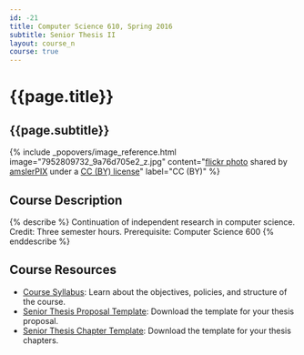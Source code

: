 ```yaml
---
id: -21
title: Computer Science 610, Spring 2016
subtitle: Senior Thesis II
layout: course_n
course: true
---
```


# {{page.title}}
## {{page.subtitle}}

<!-- Include header image -->
{% include _popovers/image_reference.html image="7952809732_9a76d705e2_z.jpg" content="<a title='Color Explosion Quilt' href='http://flickr.com/photos/amslerpix/7952809732'>flickr photo</a> shared by <a href='http://flickr.com/people/amslerpix'>amslerPIX</a> under a <a href='http://creativecommons.org/licenses/by/2.0/'>CC (BY) license</a>" label="CC (BY)" %}

## Course Description

{% describe %}
Continuation of independent research in computer science. Credit: Three semester hours. Prerequisite: Computer Science 600
{% enddescribe %}

## Course Resources

<ul class="fa-ul">

<li><i class="fa-li fa fa-arrow-right"></i><a href="{{site.baseurl}}teaching/cs610S2016/provide/syllabusspring/cs610Spring2016_syllabus.pdf"
class="major">Course Syllabus</a>: Learn about the objectives, policies, and structure of the course.

<li><i class="fa-li fa fa-arrow-right"></i><a href="{{site.baseurl}}teaching/cs610S2016/provide/template/senior_thesis_proposal_template.zip"
class="major">Senior Thesis Proposal Template</a>: Download the template for your thesis proposal.

<li><i class="fa-li fa fa-arrow-right"></i><a href="{{site.baseurl}}teaching/cs610S2016/provide/template/AllegThesis.zip"
class="major">Senior Thesis Chapter Template</a>: Download the template for your thesis chapters.

</ul>
